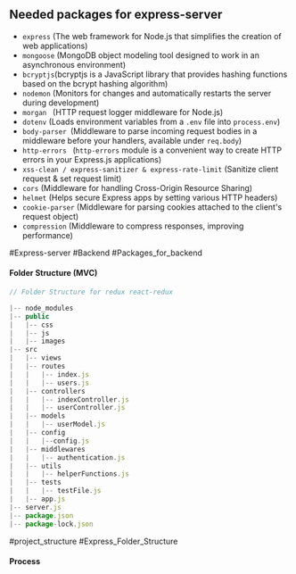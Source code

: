 
## Needed packages for express-server

- `express` (The web framework for Node.js that simplifies the creation of web applications)
- `mongoose` (MongoDB object modeling tool designed to work in an asynchronous environment)
- `bcryptjs`(bcryptjs is a JavaScript library that provides hashing functions based on the bcrypt hashing algorithm)
- `nodemon` (Monitors for changes and automatically restarts the server during development) 
- `morgan ` (HTTP request logger middleware for Node.js)
- `dotenv`  (Loads environment variables from a `.env` file into `process.env`)
- `body-parser `(Middleware to parse incoming request bodies in a middleware before your handlers, available under `req.body`)
- `http-errors ` (`http-errors` module is a convenient way to create HTTP errors in your Express.js applications)
- `xss-clean / express-sanitizer & express-rate-limit` (Sanitize client request & set request limit)
- `cors` (Middleware for handling Cross-Origin Resource Sharing)
- `helmet` (Helps secure Express apps by setting various HTTP headers)
- `cookie-parser` (Middleware for parsing cookies attached to the client's request object)
- `compression` (Middleware to compress responses, improving performance)


#Express-server #Backend #Packages_for_backend


#### Folder Structure (MVC)

```javascript 
// Folder Structure for redux react-redux

|-- node_modules
|-- public
|   |-- css
|   |-- js
|   |-- images
|-- src
|	|-- views
|	|-- routes
|	|   |-- index.js
|	|   |-- users.js
|	|-- controllers
|	|   |-- indexController.js
|	|   |-- userController.js
|	|-- models
|	|   |-- userModel.js
|	|-- config
|	|   |--config.js
|	|-- middlewares
|	|   |-- authentication.js
|	|-- utils
|	|   |-- helperFunctions.js
|	|-- tests
|	|   |-- testFile.js
|	|-- app.js
|-- server.js
|-- package.json
|-- package-lock.json

```


#project_structure #Express_Folder_Structure


#### Process 
